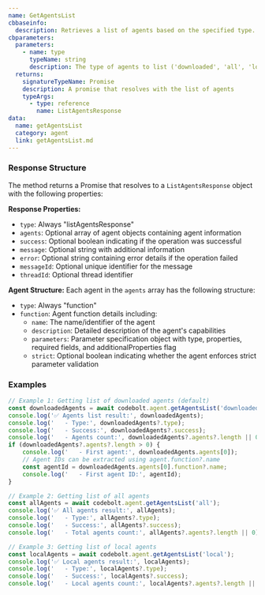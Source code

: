 ```yaml
---
name: GetAgentsList
cbbaseinfo:
  description: Retrieves a list of agents based on the specified type.
cbparameters:
  parameters:
    - name: type
      typeName: string
      description: The type of agents to list ('downloaded', 'all', 'local'). Default is 'downloaded'.
  returns:
    signatureTypeName: Promise
    description: A promise that resolves with the list of agents
    typeArgs:
      - type: reference
        name: ListAgentsResponse
data:
  name: getAgentsList
  category: agent
  link: getAgentsList.md
---
```

<CBBaseInfo/>
<CBParameters/>

### Response Structure

The method returns a Promise that resolves to a `ListAgentsResponse` object with the following properties:

**Response Properties:**
- `type`: Always "listAgentsResponse"
- `agents`: Optional array of agent objects containing agent information
- `success`: Optional boolean indicating if the operation was successful
- `message`: Optional string with additional information
- `error`: Optional string containing error details if the operation failed
- `messageId`: Optional unique identifier for the message
- `threadId`: Optional thread identifier

**Agent Structure:**
Each agent in the `agents` array has the following structure:
- `type`: Always "function"
- `function`: Agent function details including:
  - `name`: The name/identifier of the agent
  - `description`: Detailed description of the agent's capabilities
  - `parameters`: Parameter specification object with type, properties, required fields, and additionalProperties flag
  - `strict`: Optional boolean indicating whether the agent enforces strict parameter validation

### Examples

```js
// Example 1: Getting list of downloaded agents (default)
const downloadedAgents = await codebolt.agent.getAgentsList('downloaded');
console.log('✅ Agents list result:', downloadedAgents);
console.log('   - Type:', downloadedAgents?.type);
console.log('   - Success:', downloadedAgents?.success);
console.log('   - Agents count:', downloadedAgents?.agents?.length || 0);
if (downloadedAgents?.agents?.length > 0) {
    console.log('   - First agent:', downloadedAgents.agents[0]);
    // Agent IDs can be extracted using agent.function?.name
    const agentId = downloadedAgents.agents[0].function?.name;
    console.log('   - First agent ID:', agentId);
}

// Example 2: Getting list of all agents
const allAgents = await codebolt.agent.getAgentsList('all');
console.log('✅ All agents result:', allAgents);
console.log('   - Type:', allAgents?.type);
console.log('   - Success:', allAgents?.success);
console.log('   - Total agents count:', allAgents?.agents?.length || 0);

// Example 3: Getting list of local agents
const localAgents = await codebolt.agent.getAgentsList('local');
console.log('✅ Local agents result:', localAgents);
console.log('   - Type:', localAgents?.type);
console.log('   - Success:', localAgents?.success);
console.log('   - Local agents count:', localAgents?.agents?.length || 0);
```


